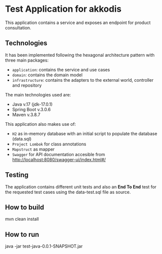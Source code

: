 # Test Application for akkodis
This application contains a service and exposes an endpoint for product consultation.

## Technologies
It has been implemented following the hexagonal architecture pattern with three main packages:
- `application`: contains the service and use cases
- `domain`: contains the domain model
- `infrastructure`: contains the adapters to the external world, controller and repository

The main technologies used are:
- Java v.17 (jdk-17.0.1)
- Spring Boot v.3.0.6
- Maven v.3.8.7

This application also makes use of:
- `H2` as in-memory database with an initial script to populate the database (data.sql)
- `Project Lombok` for class annotations
- `Mapstruct` as mapper
- `Swagger` for API documentation accesible from <http://localhost:8080/swagger-ui/index.html#/>
  
## Testing
The application contains different unit tests and also an **End To End** test for the requested test cases using the data-test.sql file as source.

## How to build
mvn clean install

## How to run
java -jar test-java-0.0.1-SNAPSHOT.jar

